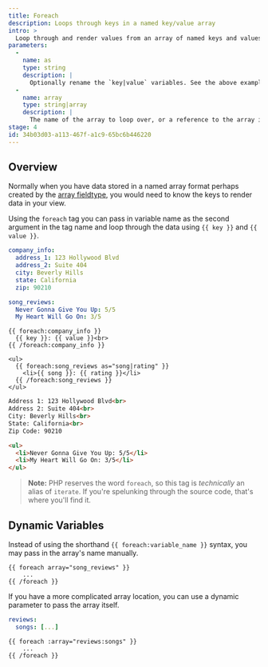 ```yaml
---
title: Foreach
description: Loops through keys in a named key/value array
intro: >
  Loop through and render values from an array of named keys and values without needing to know the keys.
parameters:
  -
    name: as
    type: string
    description: |
      Optionally rename the `key|value` variables. See the above example.
  -
    name: array
    type: string|array
    description: |
      The name of the array to loop over, or a reference to the array itself. See [dynamic variables](#dynamic-variables).
stage: 4
id: 34b03d03-a113-467f-a1c9-65bc6b446220
---
```

## Overview

Normally when you have data stored in a named array format perhaps created by the [array fieldtype](/fieldtypes/array), you would need to know the keys to render data in your view.

Using the `foreach` tag you can pass in variable name as the second argument in the tag name and loop through the data using `{{ key }}` and `{{ value }}`.

```yaml
company_info:
  address_1: 123 Hollywood Blvd
  address_2: Suite 404
  city: Beverly Hills
  state: California
  zip: 90210

song_reviews:
  Never Gonna Give You Up: 5/5
  My Heart Will Go On: 3/5
```

```
{{ foreach:company_info }}
  {{ key }}: {{ value }}<br>
{{ /foreach:company_info }}

<ul>
  {{ foreach:song_reviews as="song|rating" }}
    <li>{{ song }}: {{ rating }}</li>
  {{ /foreach:song_reviews }}
</ul>
```

```html
Address 1: 123 Hollywood Blvd<br>
Address 2: Suite 404<br>
City: Beverly Hills<br>
State: California<br>
Zip Code: 90210

<ul>
  <li>Never Gonna Give You Up: 5/5</li>
  <li>My Heart Will Go On: 3/5</li>
</ul>
```

> **Note:** PHP reserves the word `foreach`, so this tag is _technically_ an alias of `iterate`. If you're spelunking through the source code, that's where you'll find it.


## Dynamic Variables

Instead of using the shorthand `{{ foreach:variable_name }}` syntax, you may pass in the array's name manually.

```
{{ foreach array="song_reviews" }}
    ...
{{ /foreach }}
```

If you have a more complicated array location, you can use a dynamic parameter to pass the array itself.

```yaml
reviews:
  songs: [...]
```

```
{{ foreach :array="reviews:songs" }}
    ...
{{ /foreach }}
```
